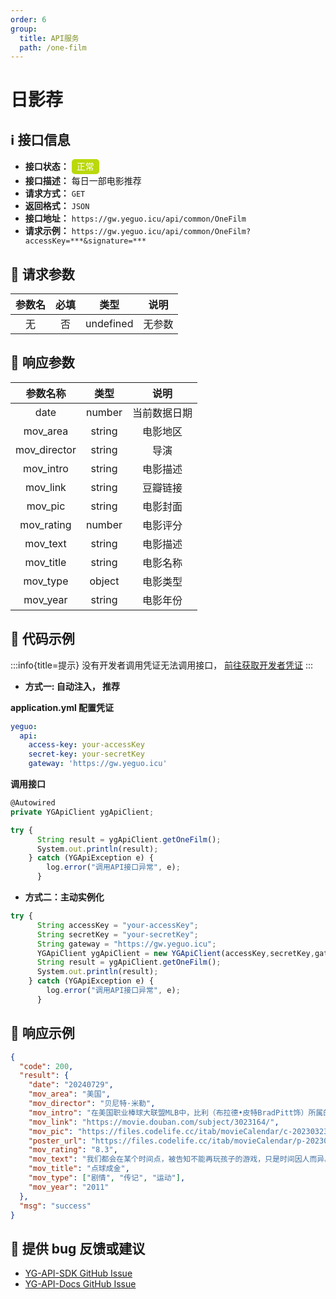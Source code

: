 ```yaml
---
order: 6
group:
  title: API服务
  path: /one-film
---
```


# 日影荐

## ℹ️ 接口信息

- **接口状态：** <div style="display: inline-block; background-color: #bad80a; color: #fff; padding: 2px; border-radius: 5px; width: 40px; height: 20px; text-align: center; line-height: 20px;">正常</div>
- **接口描述：** 每日一部电影推荐
- **请求方式：** `GET`
- **返回格式：** `JSON`
- **接口地址：** `https://gw.yeguo.icu/api/common/OneFilm`
- **请求示例：** `https://gw.yeguo.icu/api/common/OneFilm?accessKey=***&signature=***`

## 🔢 请求参数

| 参数名 | 必填 |   类型    |  说明  |
| :----: | :--: | :-------: | :----: |
|   无   |  否  | undefined | 无参数 |

## 💬 响应参数

|   参数名称   |  类型  |     说明     |
| :----------: | :----: | :----------: |
|     date     | number | 当前数据日期 |
|   mov_area   | string |   电影地区   |
| mov_director | string |     导演     |
|  mov_intro   | string |   电影描述   |
|   mov_link   | string |   豆瓣链接   |
|   mov_pic    | string |   电影封面   |
|  mov_rating  | number |   电影评分   |
|   mov_text   | string |   电影描述   |
|  mov_title   | string |   电影名称   |
|   mov_type   | object |   电影类型   |
|   mov_year   | string |   电影年份   |

## 📜 代码示例

:::info{title=提示}
没有开发者调用凭证无法调用接口， <a href="https://api.yeguo.icu/person" target="_blank" rel="noopener noreferrer">前往获取开发者凭证</a>
:::

- **方式一: 自动注入， 推荐**

**application.yml 配置凭证**

```yml
yeguo:
  api:
    access-key: your-accessKey
    secret-key: your-secretKey
    gateway: 'https://gw.yeguo.icu'
```

**调用接口**

```js
@Autowired
private YGApiClient ygApiClient;

try {
      String result = ygApiClient.getOneFilm();
      System.out.println(result);
    } catch (YGApiException e) {
        log.error("调用API接口异常", e);
      }

```

- **方式二：主动实例化**

```js
try {
      String accessKey = "your-accessKey";
      String secretKey = "your-secretKey";
      String gateway = "https://gw.yeguo.icu";
      YGApiClient ygApiClient = new YGApiClient(accessKey,secretKey,gateway);
      String result = ygApiClient.getOneFilm();
      System.out.println(result);
    } catch (YGApiException e) {
        log.error("调用API接口异常", e);
      }
```

## 📝 响应示例

```json
{
  "code": 200,
  "result": {
    "date": "20240729",
    "mov_area": "美国",
    "mov_director": "贝尼特·米勒",
    "mov_intro": "在美国职业棒球大联盟MLB中，比利（布拉德•皮特BradPitt饰）所属的奥克兰运动家队败给了财大气粗的纽约扬基队，这让他深受打击。雪上加霜的是三名主力纷纷被重金挖走，未来的赛季前途渺茫。在管理层会议上，大家一头雾水，只有他暗下决心改造球队。一次偶然的机会，他认识了耶鲁大学经济学硕士彼得（乔纳•希尔JonahHill饰），两者对于球队运营的理念不谋而合。凭借直觉和经验，他仿佛找到了破解金元棒球的钥匙。他聘请彼得作为自己的顾问，一起研究如何打造最高胜率的球队。他们用数学建模的方式，逐渐开始挖掘上垒率的潜在明星，并通过软磨硬泡将他们招致麾下。他们不在乎高层的冷嘲热讽，只是专心地为球队寻找信心和实力的根源，终于新的赛季开始了……影片改编自迈克尔•刘易斯的《魔球—逆境中致胜的智慧》（Moneyball:TheArtofWinninganUnfairGame）。",
    "mov_link": "https://movie.douban.com/subject/3023164/",
    "mov_pic": "https://files.codelife.cc/itab/movieCalendar/c-202303233023164.webp?x-oss-process=image/resize,limit_0,m_fill,w_400/quality,q_90/format,webp",
    "poster_url": "https://files.codelife.cc/itab/movieCalendar/p-202303233023164.webp?x-oss-process=image/resize,limit_0,m_fill,w_273,h_405/quality,q_80/format,webp",
    "mov_rating": "8.3",
    "mov_text": "我们都会在某个时间点，被告知不能再玩孩子的游戏，只是时间因人而异。",
    "mov_title": "点球成金",
    "mov_type": ["剧情", "传记", "运动"],
    "mov_year": "2011"
  },
  "msg": "success"
}
```

## 🐞 提供 bug 反馈或建议

- [YG-API-SDK GitHub Issue](https://github.com/ye-guo/yeguo-api-sdk/issues/new/choose)
- [YG-API-Docs GitHub Issue](https://github.com/ye-guo/yeguo-api-docs/issues/new/choose)
